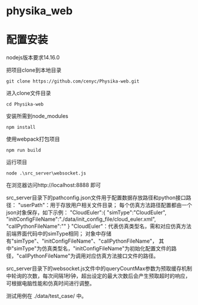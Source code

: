 # physika_web

# 配置安装
nodejs版本要求14.16.0

把项目clone到本地目录
```shell script
git clone https://github.com/cenyc/Physika-web.git
```
进入clone文件目录
```shell script
cd Physika-web
```
安装所需到node_modules
```shell script
npm install
```
使用webpack打包项目
```shell script
npm run build
```
运行项目
```shell script
node .\src_server\websocket.js
```
在浏览器访问http://localhost:8888 即可

src_server目录下的pathconfig.json文件用于配置数据存放路径和python接口路径：
"userPath"：用于存放用户相关文件目录；
每个仿真方法路径配置都由一个json对象保存，如下示例：
"CloudEuler":{
    "simType":"CloudEuler",
    "initConfigFileName":"./data/init_config_file/cloud_euler.xml",
    "callPythonFileName":""
}
"CloudEuler"：代表仿真类型名，需和对应仿真方法前端界面代码中的simType相同；
对象中存储有"simType"、"initConfigFileName"、"callPythonFileName"，
其中"simType"为仿真类型名，"initConfigFileName"为初始化配置文件的路径，"callPythonFileName"为调用对应仿真方法接口文件的路径。

src_server目录下的websocket.js文件中的queryCountMax参数为预取缓存机制中轮询的次数，每次间隔1秒钟，超出设定的最大次数后会产生预取超时的响应，可根据电脑性能和仿真时间进行调整。

测试用例在 ./data/test_case/ 中。
